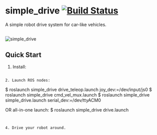 # simple_drive [![Build Status](http://build.ros.org/buildStatus/icon?job=Kbin_uX64__simple_drive__ubuntu_xenial_amd64__binary)](http://build.ros.org/job/Kbin_uX64__simple_drive__ubuntu_xenial_amd64__binary)

A simple robot drive system for car-like vehicles.

##
![simple_drive](http://wiki.ros.org/simple_drive?action=AttachFile&do=get&target=Simple_Drive_Diagram.png)

## Quick Start

1. Install:

```

2. Launch ROS nodes:

```
$ roslaunch simple_drive drive_teleop.launch joy_dev:=/dev/input/js0
$ roslaunch simple_drive cmd_vel_mux.launch
$ roslaunch simple_drive simple_drive.launch serial_dev:=/dev/ttyACM0

OR all-in-one launch:
$ roslaunch simple_drive drive.launch
```


4. Drive your robot around.


